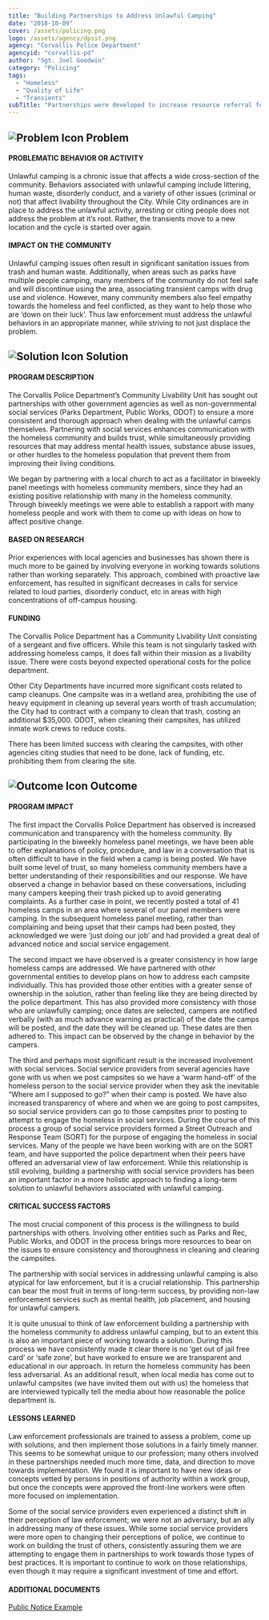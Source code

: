 ```yaml
---
title: "Building Partnerships to Address Unlawful Camping"
date: "2018-10-09"
cover: /assets/policing.png
logo: /assets/agency/dpsst.png
agency: "Corvallis Police Department"
agencyid: "corvallis-pd"
author: "Sgt. Joel Goodwin"
category: "Policing"
tags:
  - "Homeless"
  - "Quality of Life"
  - "Transients"
subTitle: "Partnerships were developed to increase resource referral for and communication with the homeless community and address the concerns associated with illegal camps."
---
```


## ![Problem Icon](https://github.com/google/material-design-icons/raw/master/alert/1x_web/ic_error_outline_black_48dp.png "Problem") Problem

#### PROBLEMATIC BEHAVIOR OR ACTIVITY

Unlawful camping is a chronic issue that affects a wide cross-section of the community. Behaviors associated with unlawful camping include littering, human waste, disorderly conduct, and a variety of other issues (criminal or not) that affect livability throughout the City. While City ordinances are in place to address the unlawful activity, arresting or citing people does not address the problem at it’s root. Rather, the transients move to a new location and the cycle is started over again.

#### IMPACT ON THE COMMUNITY

Unlawful camping issues often result in significant sanitation issues from trash and human waste. Additionally, when areas such as parks have multiple people camping, many members of the community do not feel safe and will discontinue using the area, associating transient camps with drug use and violence. However, many community members also feel empathy towards the homeless and feel conflicted, as they want to help those who are ‘down on their luck’. Thus law enforcement must address the unlawful behaviors in an appropriate manner, while striving to not just displace the problem.

## ![Solution Icon](https://github.com/google/material-design-icons/raw/master/action/1x_web/ic_lightbulb_outline_black_48dp.png "Solution") Solution

#### PROGRAM DESCRIPTION

The Corvallis Police Department’s Community Livability Unit has sought out partnerships with other government agencies as well as non-governmental social services (Parks Department, Public Works, ODOT) to ensure a more consistent and thorough approach when dealing with the unlawful camps themselves. Partnering with social services enhances communication with the homeless community and builds trust, while simultaneously providing resources that may address mental health issues, substance abuse issues, or other hurdles to the homeless population that prevent them from improving their living conditions.

We began by partnering with a local church to act as a facilitator in biweekly panel meetings with homeless community members, since they had an existing positive relationship with many in the homeless community. Through biweekly meetings we were able to establish a rapport with many homeless people and work with them to come up with ideas on how to affect positive change.

#### BASED ON RESEARCH

Prior experiences with local agencies and businesses has shown there is much more to be gained by involving everyone in working towards solutions rather than working separately. This approach, combined with proactive law enforcement, has resulted in significant decreases in calls for service related to loud parties, disorderly conduct, etc in areas with high concentrations of off-campus housing.

#### FUNDING

The Corvallis Police Department has a Community Livability Unit consisting of a sergeant and five officers. While this team is not singularly tasked with addressing homeless camps, it does fall within their mission as a livability issue. There were costs beyond expected operational costs for the police department.

Other City Departments have incurred more significant costs related to camp cleanups. One campsite was in a wetland area, prohibiting the use of heavy equipment in cleaning up several years worth of trash accumulation; the City had to contract with a company to clean that trash, costing an additional $35,000. ODOT, when cleaning their campsites, has utilized inmate work crews to reduce costs. 

There has been limited success with clearing the campsites, with other agencies citing studies that need to be done, lack of funding, etc. prohibiting them from clearing the site.

## ![Outcome Icon](https://github.com/google/material-design-icons/raw/master/action/1x_web/ic_view_list_black_48dp.png "Outcome") Outcome

#### PROGRAM IMPACT

The first impact the Corvallis Police Department has observed is increased communication and transparency with the homeless community. By participating in the biweekly homeless panel meetings, we have been able to offer explanations of policy, procedure, and law in a conversation that is often difficult to have in the field when a camp is being posted. We have built some level of trust, so many homeless community members have a better understanding of their responsibilities and our response. We have observed a change in behavior based on these conversations, including many campers keeping their trash picked up to avoid generating complaints. As a further case in point, we recently posted a total of 41 homeless camps in an area where several of our panel members were camping. In the subsequent homeless panel meeting, rather than complaining and being upset that their camps had been posted, they acknowledged we were ‘just doing our job’ and had provided a great deal of advanced notice and social service engagement.

The second impact we have observed is a greater consistency in how large homeless camps are addressed. We have partnered with other governmental entities to develop plans on how to address each campsite individually. This has provided those other entities with a greater sense of ownership in the solution, rather than feeling like they are being directed by the police department. This has also provided more consistency with those who are unlawfully camping; once dates are selected, campers are notified verbally (with as much advance warning as practical) of the date the camps will be posted, and the date they will be cleaned up. These dates are then adhered to. This impact can be observed by the change in behavior by the campers.

The third and perhaps most significant result is the increased involvement with social services. Social service providers from several agencies have gone with us when we post campsites so we have a ‘warm hand-off’ of the homeless person to the social service provider when they ask the inevitable “Where am I supposed to go?” when their camp is posted. We have also increased transparency of where and when we are going to post campsites, so social service providers can go to those campsites prior to posting to attempt to engage the homeless in social services. During the course of this process a group of social service providers formed a Street Outreach and Response Team (SORT) for the purpose of engaging the homeless in social services. Many of the people we have been working with are on the SORT team, and have supported the police department when their peers have offered an adversarial view of law enforcement. While this relationship is still evolving, building a partnership with social service providers has been an important factor in a more holistic approach to finding a long-term solution to unlawful behaviors associated with unlawful camping.

#### CRITICAL SUCCESS FACTORS

The most crucial component of this process is the willingness to build partnerships with others. Involving other entities such as Parks and Rec, Public Works, and ODOT in the process brings more resources to bear on the issues to ensure consistency and thoroughness in cleaning and clearing the campsites.

The partnership with social services in addressing unlawful camping is also atypical for law enforcement, but it is a crucial relationship. This partnership can bear the most fruit in terms of long-term success, by providing non-law enforcement services such as mental health, job placement, and housing for unlawful campers.

It is quite unusual to think of law enforcement building a partnership with the homeless community to address unlawful camping, but to an extent this is also an important piece of working towards a solution. During this process we have consistently made it clear there is no ‘get out of jail free card’ or ‘safe zone’, but have worked to ensure we are transparent and educational in our approach. In return the homeless community has been less adversarial. As an additional result, when local media has come out to unlawful campsites (we have invited them out with us) the homeless that are interviewed typically tell the media about how reasonable the police department is.

#### LESSONS LEARNED

Law enforcement professionals are trained to assess a problem, come up with solutions, and then implement those solutions in a fairly timely manner. This seems to be somewhat unique to our profession; many others involved in these partnerships needed much more time, data, and direction to move towards implementation. We found it is important to have new ideas or concepts vetted by persons in positions of authority within a work group, but once the concepts were approved the front-line workers were often more focused on implementation.

Some of the social service providers even experienced a distinct shift in their perception of law enforcement; we were not an adversary, but an ally in addressing many of these issues. While some social service providers were more open to changing their perceptions of police, we continue to work on building the trust of others, consistently assuring them we are attempting to engage them in partnerships to work towards those types of best practices. It is important to continue to work on those relationships, even though it may require a significant investment of time and effort.

#### ADDITIONAL DOCUMENTS

[Public Notice Example](https://github.com/AnnieRexford/okb-copy/blob/master/content/posts/2018-01-01--Building-Partnerships/Public-Notice-Illegal-Camping-English-and-Spanish-Updated-AUG-2018.pdf)

